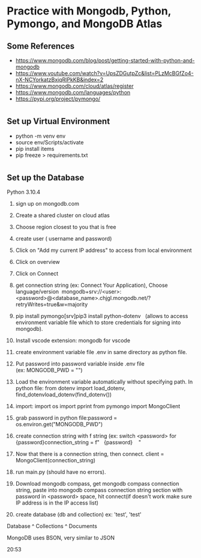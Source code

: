 # Practice with Mongodb, Python, Pymongo, and MongoDB Atlas


## Some References


* https://www.mongodb.com/blog/post/getting-started-with-python-and-mongodb
* https://www.youtube.com/watch?v=UpsZDGutpZc&list=PLzMcBGfZo4-nX-NCYorkatzBxjqRlPkKB&index=2
* https://www.mongodb.com/cloud/atlas/register
* https://www.mongodb.com/languages/python
* https://pypi.org/project/pymongo/

#
## Set up Virtual Environment
* python -m venv env
* source env/Scripts/activate
* pip install items
* pip freeze > requirements.txt
#
## Set up the Database
Python 3.10.4

1. sign up on mongodb.com
2. Create a shared cluster on cloud atlas
3. Choose region closest to you that is free
4. create user ( username and password)

5. Click on "Add my current IP address" to access from local environment
6. Click on overview
7. Click on Connect
8. get connection string (ex: Connect Your Application), Choose language/version 
mongodb+srv://\<user\>:\<password\>@\<database_name\>.chjgl.mongodb.net/?retryWrites=true&w=majority
9. pip install pymongo[srv]pip3 install python-dotenv   (allows to access environment variable file which to store credentials for signing into mongodb).
10. Install vscode extension: mongodb for vscode
11. create environment variable file .env in same directory as python file. 
12. Put password into password variable inside .env file (ex: MONGODB_PWD = "")
13. Load the environment variable automatically without specifying path. In python file: from dotenv import load_dotenv, find_dotenvload_dotenv(find_dotenv())
14. import:
import os
import pprint
from pymongo import MongoClient

15. grab password in python file:password = os.environ.get("MONGODB_PWD")

16. create connection string with f string (ex: switch \<password\> for {password}connection_string = f"   {password}    "
17. Now that there is a connection string, then connect.
client = MongoClient(connection_string)

18. run main.py (should have no errors).
19. Download mongodb compass, get mongodb compass connection string, paste into mongodb compass connection string section with password in \<password\> space, hit connect(if doesn't work make sure IP address is in the IP access list)
20. create database (db and collection) ex: 'test', 'test'




Database
    ^
   Collections
       ^
      Documents

MongoDB uses BSON, very similar to JSON


20:53